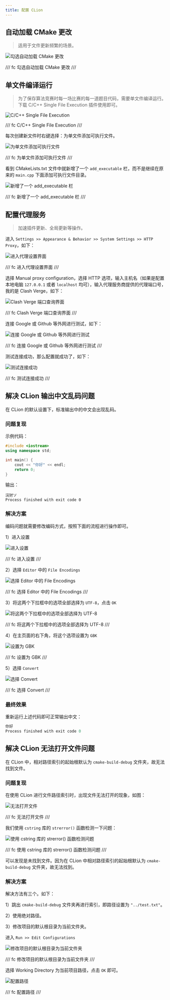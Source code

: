 ```yaml
---
title: 配置 CLion
---
```


## 自动加载 CMake 更改

> 适用于文件更新频繁的场景。

![勾选自动加载 CMake 更改](https://dwj-oss.oss-cn-nanjing.aliyuncs.com/images/202407311200790.png)

/// fc
勾选自动加载 CMake 更改
///

## 单文件编译运行

> 为了保存算法竞赛时每一场比赛的每一道题目代码，需要单文件编译运行。下载 C/C++ Single File Execution 插件使用即可。

![C/C++ Single File Execution](https://dwj-oss.oss-cn-nanjing.aliyuncs.com/images/202407311205580.png)

/// fc
C/C++ Single File Execution
///

每次创建新文件时右键选择：为单文件添加可执行文件。

![为单文件添加可执行文件](https://dwj-oss.oss-cn-nanjing.aliyuncs.com/images/202407311207733.png)

/// fc
为单文件添加可执行文件
///

看到 CMakeLists.txt 文件中就新增了一个 `add_executable` 栏，而不是继续在原来的 `main.cpp` 下面添加可执行文件目录。

![新增了一个 add_executable 栏](https://dwj-oss.oss-cn-nanjing.aliyuncs.com/images/202407312357483.png)

/// fc
新增了一个 add_executable 栏
///

## 配置代理服务

> 加速插件更新、全局更新等操作。

进入 `Settings >> Appearance & Behavior >> System Settings >> HTTP Proxy`，如下：

![进入代理设置界面](https://dwj-oss.oss-cn-nanjing.aliyuncs.com/images/202403032127859.png)

/// fc
进入代理设置界面
///

选择 Manual proxy configuration，选择 HTTP 选项，输入主机名（如果是配置本地电脑 `127.0.0.1` 或者 `localhost` 均可），输入代理服务商提供的代理端口号，我的是 Clash Verge，如下：

![Clash Verge 端口查询界面](https://dwj-oss.oss-cn-nanjing.aliyuncs.com/images/202403032127860.png)

/// fc
Clash Verge 端口查询界面
///

连接 Google 或 Github 等外网进行测试，如下：

![连接 Google 或 Github 等外网进行测试](https://dwj-oss.oss-cn-nanjing.aliyuncs.com/images/202403032127861.png)

/// fc
连接 Google 或 Github 等外网进行测试
///

测试连接成功，那么配置就成功了，如下：

![测试连接成功](https://dwj-oss.oss-cn-nanjing.aliyuncs.com/images/202403032127862.png)

/// fc
测试连接成功
///

## 解决 CLion 输出中文乱码问题

在 CLion 的默认设置下，标准输出中的中文会出现乱码。

### 问题复现

示例代码：

```cpp
#include <iostream>
using namespace std;

int main() {
    cout << "你好" << endl;
    return 0;
}
```

输出：

```text
浣犲ソ
Process finished with exit code 0
```

### 解决方案

编码问题就需要修改编码方式，按照下面的流程进行操作即可。

1）进入设置

![进入设置](https://dwj-oss.oss-cn-nanjing.aliyuncs.com/images/202403011101299.png)

/// fc
进入设置
///

2）选择 `Editor` 中的 `File Encodings`

![选择 Editor 中的 File Encodings](https://dwj-oss.oss-cn-nanjing.aliyuncs.com/images/202403011101301.png)

/// fc
选择 Editor 中的 File Encodings
///

3）将这两个下拉框中的选项全部选择为 `UTF-8`，点击 `OK`

![将这两个下拉框中的选项全部选择为 UTF-8](https://dwj-oss.oss-cn-nanjing.aliyuncs.com/images/202403011101302.png)

/// fc
将这两个下拉框中的选项全部选择为 UTF-8
///

4）在主页面的右下角，将这个选项设置为 `GBK`

![设置为 GBK](https://dwj-oss.oss-cn-nanjing.aliyuncs.com/images/202403011101303.png)

/// fc
设置为 GBK
///

5）选择 `Convert`

![选择 Convert](https://dwj-oss.oss-cn-nanjing.aliyuncs.com/images/202403011101304.png)

/// fc
选择 Convert
///

### 最终效果

重新运行上述代码即可正常输出中文：

```c
你好
Process finished with exit code 0
```

## 解决 CLion 无法打开文件问题

在 CLion 中，相对路径索引的起始根默认为 `cmake-build-debug` 文件夹，故无法找到文件。

### 问题复现

在使用 CLion 进行文件路径索引时，出现文件无法打开的现象，如图：

![无法打开文件](https://dwj-oss.oss-cn-nanjing.aliyuncs.com/images/202402292258802.png)

/// fc
无法打开文件
///

我们使用 `cstring` 库的 `strerror()` 函数检测一下问题：

![使用 cstring 库的 strerror() 函数检测问题](https://dwj-oss.oss-cn-nanjing.aliyuncs.com/images/202402292258397.png)

/// fc
使用 cstring 库的 strerror() 函数检测问题
///

可以发现是未找到文件。因为在 CLion 中相对路径索引的起始根默认为 `cmake-build-debug` 文件夹，故无法找到。

### 解决方案

解决方法有三个。如下：

1）跳出 `cmake-build-debug` 文件夹再进行索引，即路径设置为 `"../test.txt"`。

2）使用绝对路径。

3）修改项目的默认根目录为当前文件夹。

进入 `Run >> Edit Configurations`

![修改项目的默认根目录为当前文件夹](https://dwj-oss.oss-cn-nanjing.aliyuncs.com/images/202402292258745.png)

/// fc
修改项目的默认根目录为当前文件夹
///

选择 Working Directory 为当前项目路径，点击 `OK` 即可。

![配置路径](https://dwj-oss.oss-cn-nanjing.aliyuncs.com/images/202402292258092.png)

/// fc
配置路径
///
